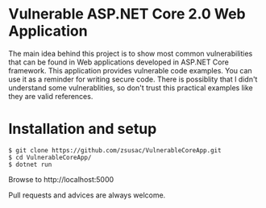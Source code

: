 # Vulnerable ASP.NET Core 2.0 Web Application

The main idea behind this project is to show most common vulnerabilities that can be found in Web applications developed in ASP.NET Core framework. This application provides vulnerable code examples. You can use it as a reminder for writing secure code. There is possiblity that I didn't understand some vulnerablities, so don't trust this practical examples like they are valid references.

# Installation and setup

```shell
$ git clone https://github.com/zsusac/VulnerableCoreApp.git
$ cd VulnerableCoreApp/
$ dotnet run
```

Browse to http://localhost:5000

Pull requests and advices are always welcome.